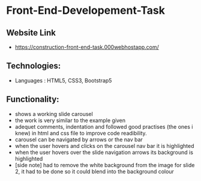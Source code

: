# Front-End-Developement-Task  
## Website Link
- https://construction-front-end-task.000webhostapp.com/

## Technologies:
- Languages : HTML5, CSS3, Bootstrap5

## Functionality:
- shows a working slide carousel
- the work is very similar to the example given
- adequet comments, indentation and followed good practises (the ones i knew) in html and css file to improve code readibility.
- carousel can be navigated by arrows or the nav bar
- when the user hovers and clicks on the carousel nav bar it is highlighted 
- when the user hovers over the slide navigation arrows its background is highlighted 
- [side note] had to remove the white background from the image for slide 2, it had to be done so it could blend into the background colour
